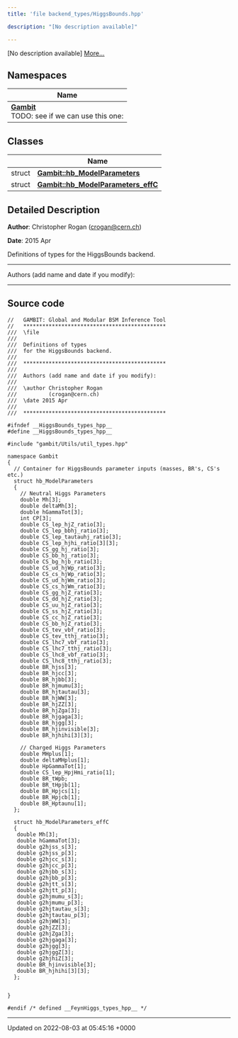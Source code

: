 ```yaml
---
title: 'file backend_types/HiggsBounds.hpp'

description: "[No description available]"

---
```







[No description available] [More...](#detailed-description)

## Namespaces

| Name           |
| -------------- |
| **[Gambit](/documentation/code/darkbit/namespaces/namespacegambit/)** <br>TODO: see if we can use this one:  |

## Classes

|                | Name           |
| -------------- | -------------- |
| struct | **[Gambit::hb_ModelParameters](/documentation/code/darkbit/classes/structgambit_1_1hb__modelparameters/)**  |
| struct | **[Gambit::hb_ModelParameters_effC](/documentation/code/darkbit/classes/structgambit_1_1hb__modelparameters__effc/)**  |

## Detailed Description


**Author**: Christopher Rogan ([crogan@cern.ch](mailto:crogan@cern.ch)) 

**Date**: 2015 Apr

Definitions of types for the HiggsBounds backend.



------------------

Authors (add name and date if you modify):



------------------




## Source code

```
//   GAMBIT: Global and Modular BSM Inference Tool
//   *********************************************
///  \file
///
///  Definitions of types
///  for the HiggsBounds backend.
///
///  *********************************************
///
///  Authors (add name and date if you modify):
///
///  \author Christopher Rogan
///          (crogan@cern.ch)
///  \date 2015 Apr
///
///  *********************************************

#ifndef __HiggsBounds_types_hpp__
#define __HiggsBounds_types_hpp__

#include "gambit/Utils/util_types.hpp"

namespace Gambit
{
  // Container for HiggsBounds parameter inputs (masses, BR's, CS's etc.)
  struct hb_ModelParameters
  {
    // Neutral Higgs Parameters
    double Mh[3];
    double deltaMh[3];
    double hGammaTot[3];
    int CP[3];
    double CS_lep_hjZ_ratio[3];
    double CS_lep_bbhj_ratio[3];
    double CS_lep_tautauhj_ratio[3];
    double CS_lep_hjhi_ratio[3][3];
    double CS_gg_hj_ratio[3];
    double CS_bb_hj_ratio[3];
    double CS_bg_hjb_ratio[3];
    double CS_ud_hjWp_ratio[3];
    double CS_cs_hjWp_ratio[3];
    double CS_ud_hjWm_ratio[3];
    double CS_cs_hjWm_ratio[3];
    double CS_gg_hjZ_ratio[3];
    double CS_dd_hjZ_ratio[3];
    double CS_uu_hjZ_ratio[3];
    double CS_ss_hjZ_ratio[3];
    double CS_cc_hjZ_ratio[3];
    double CS_bb_hjZ_ratio[3];
    double CS_tev_vbf_ratio[3];
    double CS_tev_tthj_ratio[3];
    double CS_lhc7_vbf_ratio[3];
    double CS_lhc7_tthj_ratio[3];
    double CS_lhc8_vbf_ratio[3];
    double CS_lhc8_tthj_ratio[3];
    double BR_hjss[3];
    double BR_hjcc[3];
    double BR_hjbb[3];
    double BR_hjmumu[3];
    double BR_hjtautau[3];
    double BR_hjWW[3];
    double BR_hjZZ[3];
    double BR_hjZga[3];
    double BR_hjgaga[3];
    double BR_hjgg[3];
    double BR_hjinvisible[3];
    double BR_hjhihi[3][3];

    // Charged Higgs Parameters
    double MHplus[1];
    double deltaMHplus[1];
    double HpGammaTot[1];
    double CS_lep_HpjHmi_ratio[1];
    double BR_tWpb;
    double BR_tHpjb[1];
    double BR_Hpjcs[1];
    double BR_Hpjcb[1];
    double BR_Hptaunu[1];
  };

  struct hb_ModelParameters_effC
  {
   double Mh[3];
   double hGammaTot[3];
   double g2hjss_s[3];
   double g2hjss_p[3];
   double g2hjcc_s[3];
   double g2hjcc_p[3];
   double g2hjbb_s[3];
   double g2hjbb_p[3];
   double g2hjtt_s[3];
   double g2hjtt_p[3];
   double g2hjmumu_s[3];
   double g2hjmumu_p[3];
   double g2hjtautau_s[3];
   double g2hjtautau_p[3];
   double g2hjWW[3];
   double g2hjZZ[3];
   double g2hjZga[3];
   double g2hjgaga[3];
   double g2hjgg[3];
   double g2hjggZ[3];
   double g2hjhiZ[3];
   double BR_hjinvisible[3];
   double BR_hjhihi[3][3];
  };


}

#endif /* defined __FeynHiggs_types_hpp__ */
```


-------------------------------

Updated on 2022-08-03 at 05:45:16 +0000

